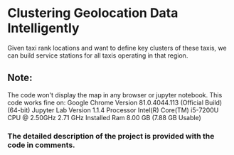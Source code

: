 # Clustering Geolocation Data Intelligently

Given taxi rank locations and want to define key clusters of these taxis, we can build service stations for all taxis operating in that region.

## Note:
The code won't display the map in any browser or jupyter notebook.
This code works fine on:
Google Chrome Version 81.0.4044.113 (Official Build) (64-bit)
Jupyter Lab Version 1.1.4
Processor Intel(R) Core(TM) i5-7200U CPU @ 2.50GHz 2.71 GHz
Installed Ram 8.00 GB (7.88 GB Usable)

### The detailed description of the project is provided with the code in comments.

